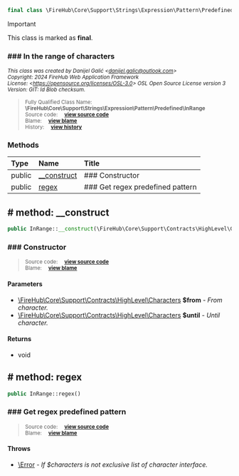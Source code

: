 ```php
final class \FireHub\Core\Support\Strings\Expression\Pattern\Predefined\InRange()
```





> [!IMPORTANT]
This class is marked as **final**.





### ### In the range of characters



<sub>_This class was created by Danijel Galić &lt;danijel.galic@outlook.com&gt;_</sub><br/><sub>_Copyright: 2024 FireHub Web Application Framework_</sub><br/><sub>_License: &lt;https://opensource.org/licenses/OSL-3.0&gt; OSL Open Source License version 3_</sub><br/><sub>_Version: GIT: $Id$ Blob checksum._</sub>

><sub>Fully Qualified Class Name:  **\FireHub\Core\Support\Strings\Expression\Pattern\Predefined\InRange**</sub><br/>
    <sub>Source code:  **[view source code](https://github.com/The-FireHub-Project/Core/blob/develop-pre-alpha-m1/src/support/strings/expression/pattern/predefined/firehub.InRange.php#L25)**</sub><br/>
        <sub>Blame:  **[view blame](https://github.com/The-FireHub-Project/Core/blame/develop-pre-alpha-m1/src/support/strings/expression/pattern/predefined/firehub.InRange.php)**</sub><br/>
        <sub>History:  **[view history](https://github.com/The-FireHub-Project/Core/commits/develop-pre-alpha-m1/src/support/strings/expression/pattern/predefined/firehub.InRange.php)**</sub>


### Methods
| Type | Name | Title |
|:-----|:-----|:------|
|public|<a href="#__construct()">__construct</a>|### Constructor|
|public|<a href="#regex()">regex</a>|### Get regex predefined pattern|

<h2><a name="__construct()"># method: __construct</a></h2>

```php
public InRange::__construct(\FireHub\Core\Support\Contracts\HighLevel\Characters $from, \FireHub\Core\Support\Contracts\HighLevel\Characters $until):void
```











### ### Constructor



><sub>Source code:  **[view source code](https://github.com/The-FireHub-Project/Core/blob/develop-pre-alpha-m1/src/support/strings/expression/pattern/predefined/firehub.InRange.php#L40)**</sub><br/>
        <sub>Blame:  **[view blame](https://github.com/The-FireHub-Project/Core/blame/develop-pre-alpha-m1/src/support/strings/expression/pattern/predefined/firehub.InRange.php#L40)**</sub>
#### Parameters

* [\FireHub\Core\Support\Contracts\HighLevel\Characters](./Wiki-Characters) **$from** - _From character._
* [\FireHub\Core\Support\Contracts\HighLevel\Characters](./Wiki-Characters) **$until** - _Until character._
#### Returns

* void
<h2><a name="regex()"># method: regex</a></h2>

```php
public InRange::regex()
```











### ### Get regex predefined pattern



><sub>Source code:  **[view source code](https://github.com/The-FireHub-Project/Core/blob/develop-pre-alpha-m1/src/support/strings/expression/pattern/predefined/firehub.InRange.php#L55)**</sub><br/>
        <sub>Blame:  **[view blame](https://github.com/The-FireHub-Project/Core/blame/develop-pre-alpha-m1/src/support/strings/expression/pattern/predefined/firehub.InRange.php#L55)**</sub>
#### Throws

* [\Error](./Wiki-Error) - _If $characters is not exclusive list of character interface._